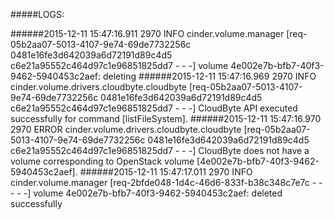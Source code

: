 #####LOGS:

######2015-12-11 15:47:16.911 2970 INFO cinder.volume.manager [req-05b2aa07-5013-4107-9e74-69de7732256c 0481e16fe3d642039a6d72191d89c4d5 c6e21a95552c464d97c1e96851825dd7 - - -] volume 4e002e7b-bfb7-40f3-9462-5940453c2aef: deleting
######2015-12-11 15:47:16.969 2970 INFO cinder.volume.drivers.cloudbyte.cloudbyte [req-05b2aa07-5013-4107-9e74-69de7732256c 0481e16fe3d642039a6d72191d89c4d5 c6e21a95552c464d97c1e96851825dd7 - - -] CloudByte API executed successfully for command [listFileSystem].
######2015-12-11 15:47:16.970 2970 ERROR cinder.volume.drivers.cloudbyte.cloudbyte [req-05b2aa07-5013-4107-9e74-69de7732256c 0481e16fe3d642039a6d72191d89c4d5 c6e21a95552c464d97c1e96851825dd7 - - -] CloudByte does not have a volume corresponding to OpenStack volume [4e002e7b-bfb7-40f3-9462-5940453c2aef].
######2015-12-11 15:47:17.011 2970 INFO cinder.volume.manager [req-2bfde048-1d4c-46d6-833f-b38c348c7e7c - - - - -] volume 4e002e7b-bfb7-40f3-9462-5940453c2aef: deleted successfully
